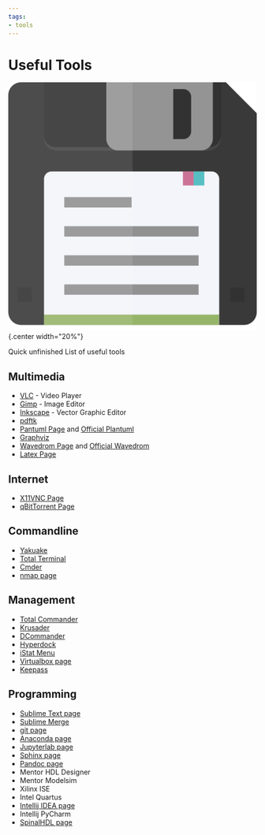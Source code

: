 ```yaml
---
tags:
- tools
---
```

#  Useful Tools

![](img/logo.svg){.center width="20%"}

Quick unfinished List of useful tools

## Multimedia

- [VLC](https://www.videolan.org/vlc) - Video Player
- [Gimp](https://www.gimp.org/) - Image Editor
- [Inkscape](https://inkscape.org/) - Vector Graphic Editor
- [pdftk](https://www.pdflabs.com/tools/pdftk-the-pdf-toolkit/)
- [Pantuml Page](../../multimedia/pictures/plantuml.md) and [Official Plantuml](https://plantuml.com/)
- [Graphviz](https://graphviz.org/)
- [Wavedrom Page](../../multimedia/pictures/wavedrom.md) and [Official Wavedrom](https://wavedrom.com/)
- [Latex Page](../../multimedia/writing/latex/index.md)

## Internet

- [X11VNC Page](../../os/linux/tools/vnc.md)
- [qBitTorrent Page](../../tools/bittorrent/index.md)

## Commandline

- [Yakuake](http://yakuake.kde.org/)
- [Total Terminal](http://totalterminal.binaryage.com/)
- [Cmder](https://cmder.net/)
- [nmap page](../../tools/nmap/index.md)

## Management

- [Total Commander](http://www.ghisler.com/)
- [Krusader](http://www.krusader.org/)
- [DCommander](https://devstorm-apps.com/dc/)
- [Hyperdock](http://hyperdock.bahoom.com/)
- [iStat Menu](http://bjango.com/mac/istatmenus/)
- [Virtualbox page](../../tools/virtualbox/index.md)
- [Keepass](https://keepass.info/)

## Programming

- [Sublime Text page](../../tools/sublimetext/index.md)
- [Sublime Merge](https://www.sublimemerge.com/)
- [git page](../../tools/git/index.md)
- [Anaconda page](../../tools/anaconda/index.md)
- [Jupyterlab page](../../tools/jupyter/index.md)
- [Sphinx page](../../tools/sphinx/index.md)
- [Pandoc page](../../tools/pandoc/index.md)
- Mentor HDL Designer
- Mentor Modelsim
- Xilinx ISE
- Intel Quartus
- [Intellij IDEA page](../../coding/spinal/tools/intellij_idea.md)
- Intellij PyCharm
- [SpinalHDL page](../../coding/spinal/index.md)
